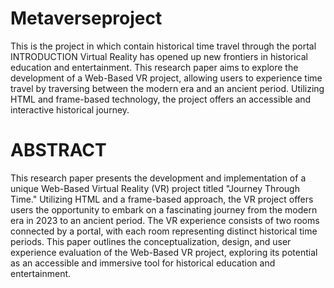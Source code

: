 # Metaverseproject
This is the project  in which contain historical time  travel through the  portal 
INTRODUCTION 
Virtual Reality has opened up new frontiers in historical education and entertainment. This research paper aims to explore the development of a Web-Based VR project, allowing users to experience time travel by traversing between the modern era and an ancient period. Utilizing HTML and frame-based technology, the project offers an accessible and interactive historical journey.

# ABSTRACT 

 This research paper presents the development and implementation of a unique Web-Based Virtual Reality (VR) project titled "Journey Through Time." Utilizing HTML and a frame-based approach, the VR project offers users the opportunity to embark on a fascinating journey from the modern era in 2023 to an ancient period. The VR experience consists of two rooms connected by a portal, with each room representing distinct historical time periods. This paper outlines the conceptualization, design, and user experience evaluation of the Web-Based VR project, exploring its potential as an accessible and immersive tool for historical education and entertainment.
